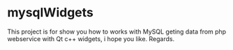 # mysqlWidgets

This project is for show you how to works with MySQL geting data from php webservice with Qt c++ widgets, i hope you like. Regards.
